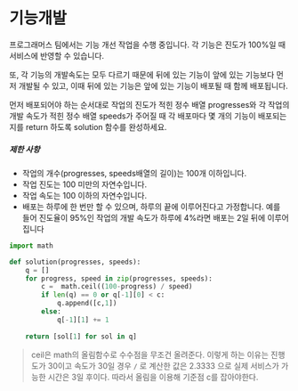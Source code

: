 # 기능개발

프로그래머스 팀에서는 기능 개선 작업을 수행 중입니다. 각 기능은 진도가 100%일 때 서비스에 반영할 수 있습니다.

또, 각 기능의 개발속도는 모두 다르기 때문에 뒤에 있는 기능이 앞에 있는 기능보다 먼저 개발될 수 있고, 이때 뒤에 있는 기능은 앞에 있는 기능이 배포될 때 함께 배포됩니다.

먼저 배포되어야 하는 순서대로 작업의 진도가 적힌 정수 배열 progresses와 각 작업의 개발 속도가 적힌 정수 배열 speeds가 주어질 때 각 배포마다 몇 개의 기능이 배포되는지를 return 하도록 solution 함수를 완성하세요.

##### 제한 사항

- 작업의 개수(progresses, speeds배열의 길이)는 100개 이하입니다.
- 작업 진도는 100 미만의 자연수입니다.
- 작업 속도는 100 이하의 자연수입니다.
- 배포는 하루에 한 번만 할 수 있으며, 하루의 끝에 이루어진다고 가정합니다. 예를 들어 진도율이 95%인 작업의 개발 속도가 하루에 4%라면 배포는 2일 뒤에 이루어집니다

```python
import math

def solution(progresses, speeds):
    q = []
    for progress, speed in zip(progresses, speeds):
        c =  math.ceil((100-progress) / speed)
        if len(q) == 0 or q[-1][0] < c: 
            q.append([c,1])
        else:
            q[-1][1] += 1
                
    return [sol[1] for sol in q]
```

> ceil은 math의 올림함수로 수수점을 무조건 올려준다. 이렇게 하는 이유는 진행도가 30이고 속도가 30일 경우 `/` 로 계산한 값은 2.3333 으로 실제 서비스가 가능한 시간은 3일 후이다. 따라서 올림을 이용해 기준점 c를 잡아야한다.
